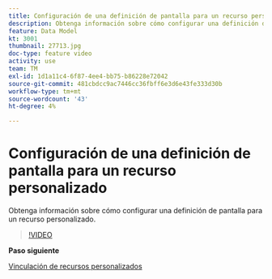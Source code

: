 ```yaml
---
title: Configuración de una definición de pantalla para un recurso personalizado
description: Obtenga información sobre cómo configurar una definición de pantalla para un recurso personalizado.
feature: Data Model
kt: 3001
thumbnail: 27713.jpg
doc-type: feature video
activity: use
team: TM
exl-id: 1d1a11c4-6f87-4ee4-bb75-b86228e72042
source-git-commit: 481cbdcc9ac7446cc36fbff6e3d6e43fe333d30b
workflow-type: tm+mt
source-wordcount: '43'
ht-degree: 4%

---
```


# Configuración de una definición de pantalla para un recurso personalizado

Obtenga información sobre cómo configurar una definición de pantalla para un recurso personalizado.

>[!VIDEO](https://video.tv.adobe.com/v/27713?quality=9)

**Paso siguiente**

[Vinculación de recursos personalizados](./linking-custom-resources.md)

